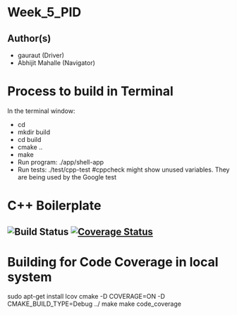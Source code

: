 # Week_5_PID
## Author(s)
- gauraut (Driver)
- Abhijit Mahalle (Navigator)
# Process to build in Terminal
In the terminal window:
- cd <path to repository>
- mkdir build
- cd build
- cmake ..
- make
- Run program: ./app/shell-app
- Run tests: ./test/cpp-test
#cppcheck might show unused variables. They are being used by the Google test

# C++ Boilerplate
  ![Build Status](https://app.travis-ci.com/gauraut/Week_5_PID.svg?branch=master)
[![Coverage Status](https://coveralls.io/repos/github/gauraut/Week_5_PID/badge.svg?branch=master)](https://coveralls.io/github/gauraut/Week_5_PID?branch=master)
---
# Building for Code Coverage in local system

  sudo apt-get install lcov
  cmake -D COVERAGE=ON -D CMAKE_BUILD_TYPE=Debug ../
  make
  make code_coverage
